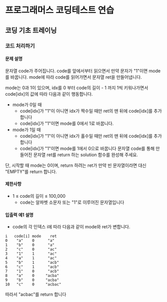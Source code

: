 # 프로그래머스 코딩테스트 연습

## 코딩 기초 트레이닝

### 코드 처리하기

#### 문제 설명
문자열 code가 주어집니다.
code를 앞에서부터 읽으면서 만약 문자가 "1"이면 mode를 바꿉니다. mode에 따라 code를 읽어가면서 문자열 ret을 만들어냅니다.

mode는 0과 1이 있으며, idx를 0 부터 code의 길이 - 1 까지 1씩 키워나가면서 code[idx]의 값에 따라 다음과 같이 행동합니다.
- mode가 0일 때
    - code[idx]가 "1"이 아니면 idx가 짝수일 때만 ret의 맨 뒤에 code[idx]를 추가합니다
    - code[idx]가 "1"이면 mode를 0에서 1로 바꿉니다.
- mode가 1일 때
    - code[idx]가 "1"이 아니면 idx가 홀수일 때만 ret의 맨 뒤에 code[idx]를 추가합니다
    - code[idx]가 "1"이면 mode를 1에서 0으로 바꿉니다
문자열 code를 통해 만들어진 문자열 ret를 return 하는 solution 함수를 완성해 주세요.

단, 시작할 때 mode는 0이며, return 하려는 ret가 만약 빈 문자열이라면 대신 "EMPTY"를 return 합니다.

#### 제한사항
- 1 ≤ code의 길이 ≤ 100,000
    - code는 알파벳 소문자 또는 "1"로 이루어진 문자열입니다
    
#### 입출력 예1 설명
- code의 각 인덱스 i에 따라 다음과 같이 mode와 ret가 변합니다.
```
i	code[i]	mode	ret
0	 "a"	0	   "a"
1	 "b"	0	   "a"
2	 "c"	0	   "ac"
3	 "1"	1	   "ac"
4	 "a"	1	   "ac"
5	 "b"	1	   "acb"
6	 "c"	1	   "acb"
7	 "1"	0	   "acb"
8	 "a"	0	  "acba"
9	 "b"	0	  "acba"
10	 "c"	0	  "acbac"
```
따라서 "acbac"를 return 합니다
